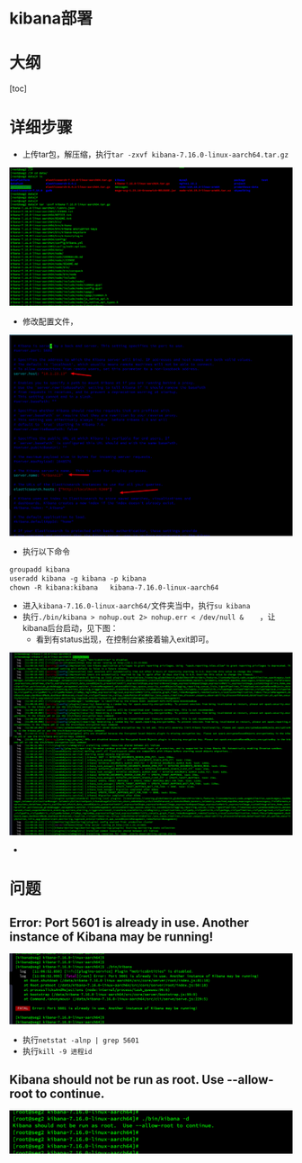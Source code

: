 # kibana部署

# 大纲

[toc]

# 详细步骤

- 上传tar包，解压缩，执行` tar -zxvf kibana-7.16.0-linux-aarch64.tar.gz `

![image-20221017111127123](images/image-20221017111127123.png)

- 修改配置文件，

![image-20221017111908973](images/image-20221017111908973.png)

- 执行以下命令

```
groupadd kibana
useradd kibana -g kibana -p kibana
chown -R kibana:kibana   kibana-7.16.0-linux-aarch64 
```

- 进入`kibana-7.16.0-linux-aarch64/`文件夹当中，执行`su kibana`
- 执行`./bin/kibana > nohup.out 2> nohup.err < /dev/null &    `，让kibana后台启动，见下图：
  - 看到有status出现，在控制台紧接着输入exit即可。

![image-20221017111444772](images/image-20221017111444772.png)

- 



# 问题

## Error: Port 5601 is already in use. Another instance of Kibana may be running!

![image-20221017112022910](images/image-20221017112022910.png)

- 执行`netstat -alnp | grep 5601`
- 执行`kill -9 进程id`

## Kibana should not be run as root.  Use --allow-root to continue.

![image-20221017112138783](images/image-20221017112138783.png)